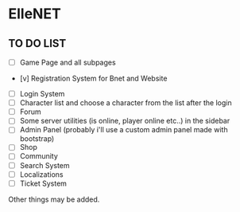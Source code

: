 # ElleNET


## TO DO LIST

- [ ] Game Page and all subpages
- [v] Registration System for Bnet and Website
- [ ] Login System
- [ ] Character list and choose a character from the list after the login
- [ ] Forum
- [ ] Some server utilities (is online, player online etc..) in the sidebar
- [ ] Admin Panel (probably i'll use a custom admin panel made with bootstrap)
- [ ] Shop
- [ ] Community 
- [ ] Search System
- [ ] Localizations
- [ ] Ticket System

Other things may be added.
